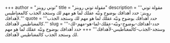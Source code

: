 +++
author = "توني روبنز"
title = "مقولة توني روبنز"
description = '''مقولة توني روبنز: حدد أهدافك بوضوح ونبّه عقلك لما هو مهم لك وستجد الجذب كالمغناطيس لأهدافك.'''
quote = '''حدد أهدافك بوضوح ونبّه عقلك لما هو مهم لك وستجد الجذب كالمغناطيس لأهدافك.'''
slug = '''حدد-أهدافك-بوضوح-ونبّه-عقلك-لما-هو-مهم-لك-وستجد-الجذب-كالمغناطيس-لأهدافك'''
+++
حدد أهدافك بوضوح ونبّه عقلك لما هو مهم لك وستجد الجذب كالمغناطيس لأهدافك.
